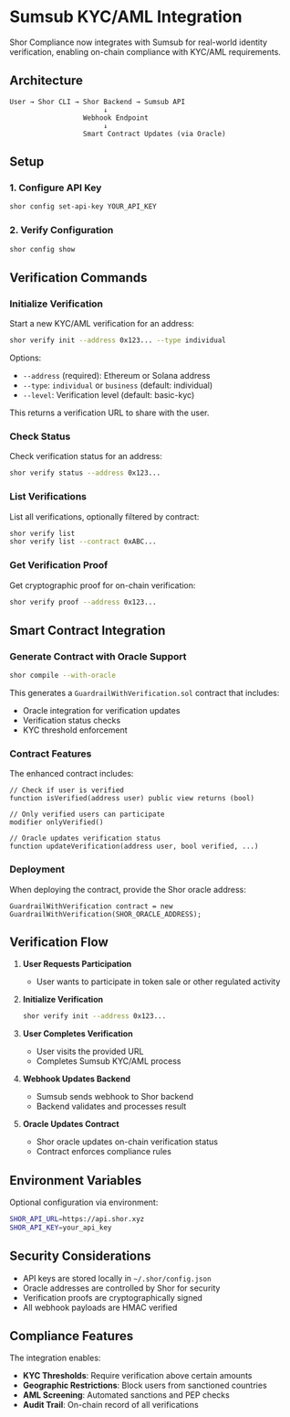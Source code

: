 # Sumsub KYC/AML Integration

Shor Compliance now integrates with Sumsub for real-world identity verification, enabling on-chain compliance with KYC/AML requirements.

## Architecture

```
User → Shor CLI → Shor Backend → Sumsub API
                       ↓
                  Webhook Endpoint
                       ↓
                  Smart Contract Updates (via Oracle)
```

## Setup

### 1. Configure API Key

```bash
shor config set-api-key YOUR_API_KEY
```

### 2. Verify Configuration

```bash
shor config show
```

## Verification Commands

### Initialize Verification

Start a new KYC/AML verification for an address:

```bash
shor verify init --address 0x123... --type individual
```

Options:
- `--address` (required): Ethereum or Solana address
- `--type`: `individual` or `business` (default: individual)
- `--level`: Verification level (default: basic-kyc)

This returns a verification URL to share with the user.

### Check Status

Check verification status for an address:

```bash
shor verify status --address 0x123...
```

### List Verifications

List all verifications, optionally filtered by contract:

```bash
shor verify list
shor verify list --contract 0xABC...
```

### Get Verification Proof

Get cryptographic proof for on-chain verification:

```bash
shor verify proof --address 0x123...
```

## Smart Contract Integration

### Generate Contract with Oracle Support

```bash
shor compile --with-oracle
```

This generates a `GuardrailWithVerification.sol` contract that includes:
- Oracle integration for verification updates
- Verification status checks
- KYC threshold enforcement

### Contract Features

The enhanced contract includes:

```solidity
// Check if user is verified
function isVerified(address user) public view returns (bool)

// Only verified users can participate
modifier onlyVerified()

// Oracle updates verification status
function updateVerification(address user, bool verified, ...)
```

### Deployment

When deploying the contract, provide the Shor oracle address:

```solidity
GuardrailWithVerification contract = new GuardrailWithVerification(SHOR_ORACLE_ADDRESS);
```

## Verification Flow

1. **User Requests Participation**
   - User wants to participate in token sale or other regulated activity

2. **Initialize Verification**
   ```bash
   shor verify init --address 0x123...
   ```

3. **User Completes Verification**
   - User visits the provided URL
   - Completes Sumsub KYC/AML process

4. **Webhook Updates Backend**
   - Sumsub sends webhook to Shor backend
   - Backend validates and processes result

5. **Oracle Updates Contract**
   - Shor oracle updates on-chain verification status
   - Contract enforces compliance rules

## Environment Variables

Optional configuration via environment:

```bash
SHOR_API_URL=https://api.shor.xyz
SHOR_API_KEY=your_api_key
```

## Security Considerations

- API keys are stored locally in `~/.shor/config.json`
- Oracle addresses are controlled by Shor for security
- Verification proofs are cryptographically signed
- All webhook payloads are HMAC verified

## Compliance Features

The integration enables:
- **KYC Thresholds**: Require verification above certain amounts
- **Geographic Restrictions**: Block users from sanctioned countries
- **AML Screening**: Automated sanctions and PEP checks
- **Audit Trail**: On-chain record of all verifications